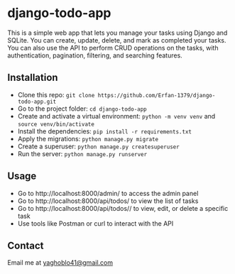 # django-todo-app

This is a simple web app that lets you manage your tasks using Django and SQLite.
You can create, update, delete, and mark as completed your tasks.
You can also use the API to perform CRUD operations on the tasks, with authentication, pagination, filtering, and searching features.

## Installation

- Clone this repo: `git clone https://github.com/Erfan-1379/django-todo-app.git`
- Go to the project folder: `cd django-todo-app`
- Create and activate a virtual environment: `python -m venv venv` and `source venv/bin/activate`
- Install the dependencies: `pip install -r requirements.txt`
- Apply the migrations: `python manage.py migrate`
- Create a superuser: `python manage.py createsuperuser`
- Run the server: `python manage.py runserver`

## Usage

- Go to http://localhost:8000/admin/ to access the admin panel
- Go to http://localhost:8000/api/todos/ to view the list of tasks
- Go to http://localhost:8000/api/todos/<id>/ to view, edit, or delete a specific task
- Use tools like Postman or curl to interact with the API

## Contact

Email me at yaghoblo41@gmail.com
